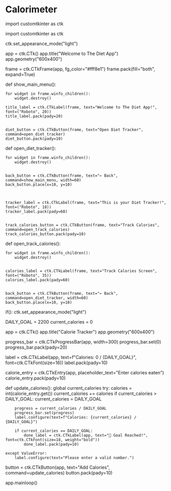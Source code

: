 # Calorimeter
import customtkinter as ctk

import customtkinter as ctk


ctk.set_appearance_mode("light")


app = ctk.CTk()
app.title("Welcome to The Diet App")
app.geometry("600x400")


frame = ctk.CTkFrame(app, fg_color="#fff8e1")
frame.pack(fill="both", expand=True)

def show_main_menu():

    for widget in frame.winfo_children():
        widget.destroy()

    title_label = ctk.CTkLabel(frame, text="Welcome to The Diet App!", font=("Roboto", 20))
    title_label.pack(pady=20)


    diet_button = ctk.CTkButton(frame, text="Open Diet Tracker", command=open_diet_tracker)
    diet_button.pack(pady=10)

def open_diet_tracker():

    for widget in frame.winfo_children():
        widget.destroy()


    back_button = ctk.CTkButton(frame, text="← Back", command=show_main_menu, width=60)
    back_button.place(x=10, y=10)



    tracker_label = ctk.CTkLabel(frame, text="This is your Diet Tracker!", font=("Roboto", 18))
    tracker_label.pack(pady=60)


    track_calories_button = ctk.CTkButton(frame, text="Track Calories", command=open_track_calories)
    track_calories_button.pack(pady=10)



def open_track_calories():

    for widget in frame.winfo_children():
        widget.destroy()


    calories_label = ctk.CTkLabel(frame, text="Track Calories Screen", font=("Roboto", 35))
    calories_label.pack(pady=60)


    back_button = ctk.CTkButton(frame, text="← Back", command=open_diet_tracker, width=60)
    back_button.place(x=10, y=10)
if():
    ctk.set_appearance_mode("light")


DAILY_GOAL = 2200
current_calories = 0



app = ctk.CTk()
app.title("Calorie Tracker")
app.geometry("600x400")


progress_bar = ctk.CTkProgressBar(app, width=300)
progress_bar.set(0)
progress_bar.pack(pady=20)


label = ctk.CTkLabel(app, text=f"Calories: 0 / {DAILY_GOAL}", font=ctk.CTkFont(size=16))
label.pack(pady=10)


calorie_entry = ctk.CTkEntry(app, placeholder_text="Enter calories eaten")
calorie_entry.pack(pady=10)


def update_calories():
    global current_calories
    try:
        calories = int(calorie_entry.get())
        current_calories += calories
        if current_calories > DAILY_GOAL:
            current_calories = DAILY_GOAL


        progress = current_calories / DAILY_GOAL
        progress_bar.set(progress)
        label.configure(text=f"Calories: {current_calories} / {DAILY_GOAL}")

        if current_calories == DAILY_GOAL:
            done_label = ctk.CTkLabel(app, text="🎉 Goal Reached!", font=ctk.CTkFont(size=18, weight="bold"))
            done_label.pack(pady=10)

    except ValueError:
        label.configure(text="Please enter a valid number.")


button = ctk.CTkButton(app, text="Add Calories", command=update_calories)
button.pack(pady=10)


app.mainloop()
